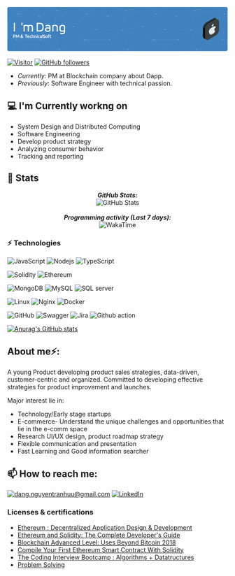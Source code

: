 ![Banner Image](/banner.png)

[![Visitor](https://visitor-badge.laobi.icu/badge?page_id=huudangdev)](https://github.com/huudangdev) [![GitHub followers](https://img.shields.io/github/followers/huudangdev.svg?style=social&label=Follow)](https://github.com/huudangdev?tab=followers)

- <i>Currently:</i> PM at Blockchain company about Dapp. 
- <i>Previously:</i> Software Engineer with technical passion.

<h2>💻 I'm Currently workng on</h2>

- System Design and Distributed Computing
- Software Engineering
- Develop product strategy
- Analyzing consumer behavior
- Tracking and reporting

<h2>👀 Stats</h2>

<div>
  <p align="center">
  <b><em>GitHub Stats:</em></b> <br/>
    <img src="https://github-readme-streak-stats.herokuapp.com/?user=huudangdev" alt="GitHub Stats" /> <br/><br/>
  <b><em>Programming activity (Last 7 days):</em></b> <br/>
    <img src="https://github-readme-stats.vercel.app/api/wakatime?username=huudangdev" alt="WakaTime" />
  </p>

</div>

### ⚡ Technologies

![JavaScript](https://img.shields.io/badge/JavaScript-F7DF1E?style=for-the-badge&logo=javascript&logoColor=black)
![Nodejs](https://img.shields.io/badge/Node.js-43853D?style=for-the-badge&logo=node.js&logoColor=white)
![TypeScript](https://img.shields.io/badge/TypeScript-007ACC?style=for-the-badge&logo=typescript&logoColor=white)

![Solidity](https://img.shields.io/badge/Solidity-e6e6e6?style=for-the-badge&logo=solidity&logoColor=black)
![Ethereum](https://img.shields.io/badge/Ethereum-3C3C3D?style=for-the-badge&logo=Ethereum&logoColor=white)

![MongoDB](https://img.shields.io/badge/MongoDB-4EA94B?style=for-the-badge&logo=mongodb&logoColor=white)
![MySQL](https://img.shields.io/badge/MySQL-00000F?style=for-the-badge&logo=mysql&logoColor=white)
![SQL server](https://img.shields.io/badge/Microsoft%20SQL%20Server-CC2927?style=for-the-badge&logo=microsoft%20sql%20server&logoColor=white)

![Linux](https://img.shields.io/badge/Linux-FCC624?style=for-the-badge&logo=linux&logoColor=black)
![Nginx](https://img.shields.io/badge/Nginx-009639?style=for-the-badge&logo=nginx&logoColor=white)
![Docker](https://img.shields.io/badge/Docker-2CA5E0?style=for-the-badge&logo=docker&logoColor=white)

![GitHub](https://img.shields.io/badge/GitHub-100000?style=for-the-badge&logo=github&logoColor=white)
![Swagger](https://img.shields.io/badge/Swagger-85EA2D?style=for-the-badge&logo=Swagger&logoColor=white)
![Jira](https://img.shields.io/badge/Jira-0052CC?style=for-the-badge&logo=Jira&logoColor=white)
![Github action](https://img.shields.io/badge/GitHub_Actions-2088FF?style=for-the-badge&logo=github-actions&logoColor=white)

[![Anurag's GitHub stats](https://github-readme-stats.vercel.app/api?username=huudangdev&show_icons=true&theme=radical&count_private=true)](https://www.linkedin.com/in/nguyentranhuudang/)


<h2> About me⚡:</h2>

A young Product developing product sales strategies, data-driven, customer-centric and organized. Committed to developing effective strategies for product improvement and launches.

Major interest lie in:
- Technology/Early stage startups
- E-commerce- Understand the unique challenges and opportunities that lie in the e-comm space
- Research UI/UX design, product roadmap strategy
- Flexible communication and presentation
- Fast Learning and Good information searcher
 
<h2>📫 How to reach me:</h2>

<a href="mailto:dang.nguyentranhuu@gmail.com">![dang.nguyentranhuu@gmail.com](https://img.shields.io/badge/Gmail-D14836?style=for-the-badge&logo=gmail&logoColor=white)</a> <a href="https://www.linkedin.com/in/nguyentranhuudang/">![LinkedIn](https://img.shields.io/badge/LinkedIn-0077B5?style=for-the-badge&logo=linkedin&logoColor=white)</a>

### Licenses & certifications
- [Ethereum : Decentralized Application Design & Development](https://udemy-certificate.s3.amazonaws.com/image/UC-9GT9JDKV.jpg)
- [Ethereum and Solidity: The Complete Developer's Guide](https://udemy-certificate.s3.amazonaws.com/image/UC-7HA7HGGN.jpg)
- [Blockchain Advanced Level: Uses Beyond Bitcoin 2018](https://udemy-certificate.s3.amazonaws.com/image/UC-117WRSAG.jpg)
- [Compile Your First Ethereum Smart Contract With Solidity](https://udemy-certificate.s3.amazonaws.com/image/UC-DW331BM3.jpg)
- [The Coding Interview Bootcamp : Algorithms + Datatructures ](https://udemy-certificate.s3.amazonaws.com/image/UC-DNDY6I5W.jpg)
- [Problem Solving](https://www.hackerrank.com/certificates/dd58c341f5dd)


